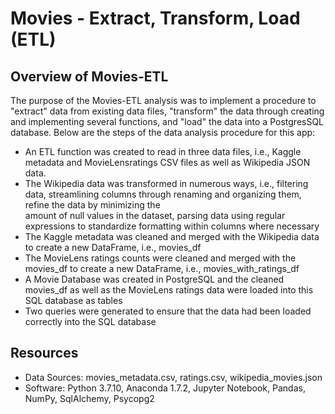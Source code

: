 # Movies - Extract, Transform, Load (ETL)

## Overview of Movies-ETL
The purpose of the Movies-ETL analysis was to implement a procedure to "extract" data from existing data files, "transform" the data through creating and implementing several functions, and "load" the data into a PostgresSQL database. Below are the steps of the data analysis procedure for this app:

  - An ETL function was created to read in three data files, i.e., Kaggle metadata and MovieLensratings CSV files as well as Wikipedia JSON data. 
  - The Wikipedia data was transformed in numerous ways, i.e., filtering data, streamlining columns through renaming and organizing them, refine the data by minimizing the     
    amount of null values in the dataset, parsing data using regular expressions to standardize formatting within columns where necessary
  - The Kaggle metadata was cleaned and merged with the Wikipedia data to create a new DataFrame, i.e., movies_df 
  - The MovieLens ratings counts were cleaned and merged with the movies_df to create a new DataFrame, i.e., movies_with_ratings_df
  - A Movie Database was created in PostgreSQL and the cleaned movies_df as well as the MovieLens ratings data were loaded into this SQL database as tables
  - Two queries were generated to ensure that the data had been loaded correctly into the SQL database
    

## Resources
- Data Sources: movies_metadata.csv, ratings.csv, wikipedia_movies.json
- Software: Python 3.7.10, Anaconda 1.7.2, Jupyter Notebook, Pandas, NumPy, SqlAlchemy, Psycopg2

